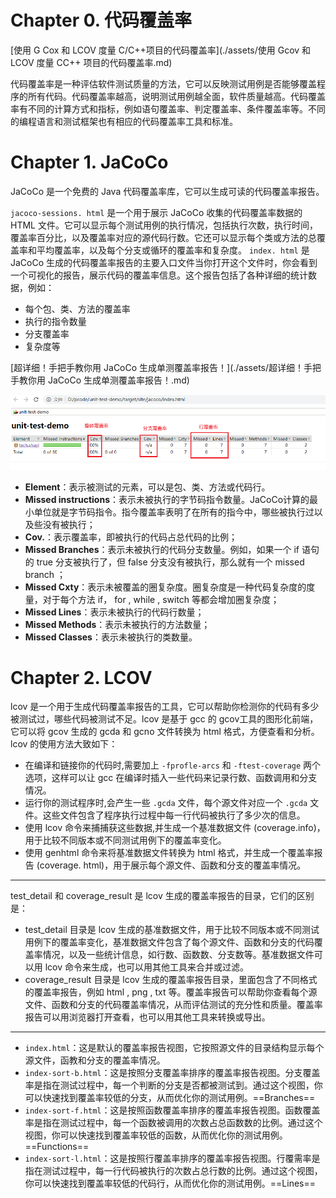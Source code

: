 # Chapter 0. 代码覆盖率

[使用 G Cox 和 LCOV 度量 C/C++项目的代码覆盖率](./assets/使用 Gcov 和 LCOV 度量 CC++ 项目的代码覆盖率.md)

代码覆盖率是一种评估软件测试质量的方法，它可以反映测试用例是否能够覆盖程序的所有代码。代码覆盖率越高，说明测试用例越全面，软件质量越高。代码覆盖率有不同的计算方式和指标，例如语句覆盖率、判定覆盖率、条件覆盖率等。不同的编程语言和测试框架也有相应的代码覆盖率工具和标准。



# Chapter 1. JaCoCo

JaCoCo 是一个免费的 Java 代码覆盖率库，它可以生成可读的代码覆盖率报告。

`jacoco-sessions. html` 是一个用于展示 JaCoCo 收集的代码覆盖率数据的 HTML 文件。它可以显示每个测试用例的执行情况，包括执行次数，执行时间，覆盖率百分比，以及覆盖率对应的源代码行数。它还可以显示每个类或方法的总覆盖率和平均覆盖率，以及每个分支或循环的覆盖率和复杂度。
`index. html` 是 JaCoCo 生成的代码覆盖率报告的主要入口文件当你打开这个文件时，你会看到一个可视化的报告，展示代码的覆盖率信息。这个报告包括了各种详细的统计数据，例如：

- 每个包、类、方法的覆盖率
- 执行的指令数量
- 分支覆盖率
- 复杂度等

[超详细！手把手教你用 JaCoCo 生成单测覆盖率报告！](./assets/超详细！手把手教你用 JaCoCo 生成单测覆盖率报告！.md)

![单测覆盖率报告](assets/JaCoCo&lcov.assets/image-20221020165417726.png)

- **Element**：表示被测试的元素，可以是包、类、方法或代码行。
- **Missed instructions**：表示未被执行的字节码指令数量。JaCoCo计算的最小单位就是字节码指令。指今覆盖率表明了在所有的指今中，哪些被执行过以及些没有被执行；
- **Cov.**：表示覆盖率，即被执行的代码占总代码的比例；
- **Missed Branches**：表示未被执行的代码分支数量。例如，如果一个 if 语句的 true 分支被执行了，但 false 分支没有被执行，那么就有一个 missed branch ；
- **Missed Cxty**：表示未被覆盖的圈复杂度。圈复杂度是一种代码复杂度的度量，对于每个方法 if， for , while , switch 等都会增加圈复杂度；
- **Missed Lines**：表示未被执行的代码行数量；
- **Missed Methods**：表示未被执行的方法数量；
- **Missed Classes**：表示未被执行的类数量。



# Chapter 2. LCOV

lcov 是一个用于生成代码覆盖率报告的工具，它可以帮助你检测你的代码有多少被测试过，哪些代码被测试不足。lcov 是基于 gcc 的 gcov工具的图形化前端，它可以将 gcov 生成的 gcda 和 gcno 文件转换为 html 格式，方便查看和分析。lcov 的使用方法大致如下：

- 在编译和链接你的代码时,需要加上 `-fprofle-arcs` 和 `-ftest-coverage` 两个选项，这样可以让 gcc 在编译时插入一些代码来记录行数、函数调用和分支情况。
- 运行你的测试程序时,会产生一些 `.gcda` 文件，每个源文件对应一个 `.gcda` 文件。这些文件包含了程序执行过程中每一行代码被执行了多少次的信息。
- 使用 lcov 命令来捕捕获这些数据,并生成一个基准数据文件 (coverage.info)，用于比较不同版本或不同测试用例下的覆盖率变化。
- 使用 genhtml 命令来将基准数据文件转换为 html 格式，并生成一个覆盖率报告 (coverage. html)，用于展示每个源文件、函数和分支的覆盖率情况。

---

test_detail 和 coverage_result 是 lcov 生成的覆盖率报告的目录，它们的区别是：

- test_detail 目录是 lcov 生成的基准数据文件，用于比较不同版本或不同测试用例下的覆盖率变化，基准数据文件包含了每个源文件、函数和分支的代码覆盖率情况，以及一些统计信息，如行数、函数数、分支数等。基准数据文件可以用 lcov 命令来生成，也可以用其他工具来合并或过滤。
- coverage_result 目录是 lcov 生成的覆盖率报告目录，里面包含了不同格式的覆盖率报告，例如 html , png , txt 等。覆盖率报告可以帮助你查看每个源文件、函数和分支的代码覆盖率情况，从而评估测试的充分性和质量。覆盖率报告可以用浏览器打开查看，也可以用其他工具来转换或导出。

---

- `index.html`：这是默认的覆盖率报告视图，它按照源文件的目录结构显示每个源文件，函教和分支的覆盖率情况。
- `index-sort-b.html`：这是按照分支覆盖率排序的覆盖率报告视图。分支覆盖率是指在测试过程中，每一个判断的分支是否都被测试到。通过这个视图，你可以快速找到覆盖率较低的分支，从而优化你的测试用例。==Branches==
- `index-sort-f.html`：这是按照函数覆盖率排序的覆盖率报告视图。函数覆盖率是指在测试过程中，每一个函数被调用的次数占总函数数的比例。通过这个视图，你可以快速找到覆盖率较低的函数，从而优化你的测试用例。==Functions==
- `index-sort-l.html`：这是按照行覆盖率排序的覆盖率报告视图。行覆需率是指在测试过程中，每一行代码被执行的次数占总行数的比例。通过这个视图，你可以快速找到覆盖率较低的代码行，从而优化你的测试用例。==Lines==